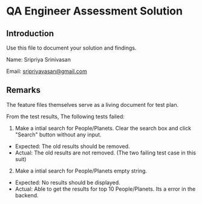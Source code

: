 # QA Engineer Assessment Solution

## Introduction

Use this file to document your solution and findings.

Name: Sripriya Srinivasan

Email: sripriyavasan@gmail.com

## Remarks 

The feature files themselves serve as a living document for test plan. 

From the test results, The following tests failed:

1. Make a intial search for People/Planets. Clear the search box and click "Search" button without any input.
* Expected: The old results should be removed.
* Actual: The old results are not removed. (The two failing test case in this suit)

2. Make a intial search for People/Planets empty string.
* Expected: No results should be displayed.
* Actual: Able to get the results for top 10 People/Planets. Its a error in the backend.